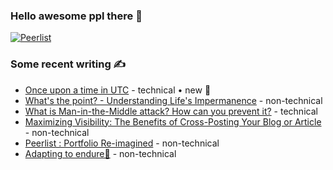 ### Hello awesome ppl there 👋

<!--[![Peerlist](https://github-readme-badge.peerlist.io/api/prathamesh)](https://peerlist.io/prathamesh)-->
[![Peerlist](https://github.com/user-attachments/assets/ffff9e2c-23e3-477c-b69d-8848f1eca6b0)](https://peerlist.io/prathamesh)


### Some recent writing  ✍️
<!-- BLOG-POST-LIST:START -->
- [Once upon a time in UTC](https://peerlist.io/prathamesh/articles/once-upon-a-time-in-utc) - technical • new 🌱
- [What's the point? - Understanding Life's Impermanence](https://prathameshdukare.substack.com/p/whats-the-point) - non-technical
- [What is Man-in-the-Middle attack? How can you prevent it?](https://codedamn.com/news/cyber-security/man-in-the-middle-attack) - technical
- [Maximizing Visibility: The Benefits of Cross-Posting Your Blog or Article](https://medium.com/@prathameshdukare/maximizing-visibility-the-benefits-of-cross-posting-your-blog-or-article-6dca55783bb2) - non-technical 
- [Peerlist : Portfolio Re-imagined](https://medium.com/@prathameshdukare/portfolio-re-imagined-7d4e2ddc05b) - non-technical 
- [Adapting to endure🦄](https://medium.com/@prathameshdukare/adapting-to-endure-99421f493253) - non-technical
<!-- BLOG-POST-LIST:END -->

<!---
### Currently listening / recent 🎧
[![spotify-github-profile](https://spotify-github-profile.vercel.app/api/view?uid=fkz7ibkk37babwusaakdl2qmj&cover_image=true&theme=natemoo-re&show_offline=false&background_color=121212&interchange=true&bar_color=53b14f&bar_color_cover=false)](https://spotify-github-profile.vercel.app/api/view?uid=fkz7ibkk37babwusaakdl2qmj&redirect=true)
--->

<!---
Prathamesh-Dukare/Prathamesh-Dukare is a ✨ special ✨ repository because its `README.md` (this file) appears on your GitHub profile.
You can click the Preview link to take a look at your changes
--->

